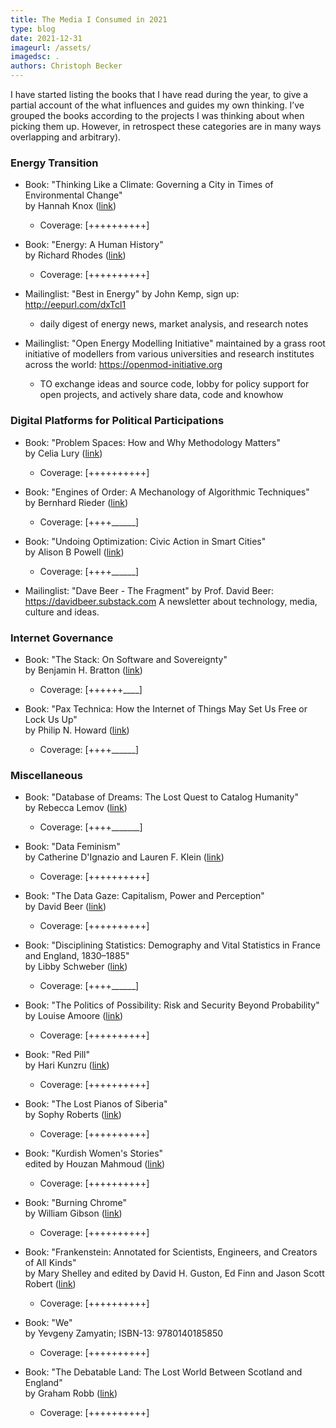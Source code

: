 ```yaml
---
title: The Media I Consumed in 2021
type: blog
date: 2021-12-31
imageurl: /assets/
imagedsc: .
authors: Christoph Becker
---
```


I have started listing the books that I have read during the year, to give a partial account of the what influences and guides my own thinking. I’ve grouped the books according to the projects I was thinking about when picking them up. However, in retrospect these categories are in many ways overlapping and arbitrary).


### **Energy Transition**

* Book: "Thinking Like a Climate: Governing a City in Times of Environmental Change"<br/>
    by Hannah Knox ([link](https://www.dukeupress.edu/thinking-like-a-climate))
    * Coverage: [++++++++++]

* Book: "Energy: A Human History"<br/>
    by Richard Rhodes ([link](https://www.simonandschuster.co.uk/books/Energy/Richard-Rhodes/9781501105364))
    * Coverage: [++++++++++]

* Mailinglist: "Best in Energy"
    by John Kemp, sign up: http://eepurl.com/dxTcl1
    * daily digest of energy news, market analysis, and research notes

* Mailinglist: "Open Energy Modelling Initiative"
    maintained by a grass root initiative of modellers from various universities and research institutes across the world: https://openmod-initiative.org
    * TO exchange ideas and source code, lobby for policy support for open projects, and actively share data, code and knowhow


### **Digital Platforms for Political Participations**

* Book: "Problem Spaces: How and Why Methodology Matters"<br/>
by Celia Lury ([link](https://www.politybooks.com/bookdetail?book_slug=problem-spaces-how-and-why-methodology-matters--9781509507931))
    * Coverage: [++++++++++]

* Book: "Engines of Order: A Mechanology of Algorithmic Techniques"<br/>
    by Bernhard Rieder ([link](https://www.aup.nl/en/book/9789462986190/engines-of-order))
    * Coverage: [++++\_\_\_\_\_\_]

* Book: "Undoing Optimization: Civic Action in Smart Cities"<br/>
    by Alison B Powell ([link](https://yalebooks.yale.edu/book/9780300223804/undoing-optimization/))
    * Coverage: [++++\_\_\_\_\_\_]

* Mailinglist: "Dave Beer - The Fragment"
    by Prof. David Beer: https://davidbeer.substack.com
    A newsletter about technology, media, culture and ideas.

### **Internet Governance**

* Book: "The Stack: On Software and Sovereignty"<br/>
    by Benjamin H. Bratton ([link](https://mitpress.mit.edu/books/stack))
    * Coverage: [++++++\_\_\_\_]

* Book: "Pax Technica: How the Internet of Things May Set Us Free or Lock Us Up"<br/>
    by Philip N. Howard ([link](https://yalebooks.yale.edu/book/9780300199475/pax-technica/))
    * Coverage: [++++\_\_\_\_\_\_]


### **Miscellaneous**

* Book: "Database of Dreams: The Lost Quest to Catalog Humanity"<br/>
    by Rebecca Lemov ([link](https://yalebooks.yale.edu/book/9780300209525/database-dreams/))
    * Coverage: [++++\_\_\_\_\_\_\_]

* Book: "Data Feminism"<br/>
    by Catherine D'Ignazio and Lauren F. Klein ([link](https://mitpress.mit.edu/books/data-feminism))
    * Coverage: [++++++++++]

* Book: "The Data Gaze: Capitalism, Power and Perception"<br/>
    by David Beer ([link](https://uk.sagepub.com/en-gb/eur/the-data-gaze/book257707))
    * Coverage: [++++++++++]

* Book: "Disciplining Statistics: Demography and Vital Statistics in France and England, 1830–1885"<br/>
    by Libby Schweber ([link](https://read.dukeupress.edu/books/book/2111/Disciplining-StatisticsDemography-and-Vital))
    * Coverage: [++++\_\_\_\_\_\_]

* Book: "The Politics of Possibility: Risk and Security Beyond Probability"<br/>
    by Louise Amoore ([link](https://www.dukeupress.edu/the-politics-of-possibility))
    * Coverage: [++++++++++]

* Book: "Red Pill"<br/>
    by Hari Kunzru ([link](https://www.simonandschuster.co.uk/books/Red-Pill/Hari-Kunzru/9781471194504))
    * Coverage: [++++++++++]

* Book: "The Lost Pianos of Siberia"<br/>
    by Sophy Roberts ([link](https://www.penguin.co.uk/books/111/1114033/the-lost-pianos-of-siberia/9781784162849.html))
    * Coverage: [++++++++++]

* Book: "Kurdish Women's Stories"<br/>
    edited by Houzan Mahmoud ([link](https://www.plutobooks.com/9780745341132/kurdish-womens-stories/))
    * Coverage: [++++++++++]

* Book: "Burning Chrome"<br/>
    by William Gibson ([link](https://www.orionbooks.co.uk/titles/william-gibson/burning-chrome/9781473217454/))
    * Coverage: [++++++++++]

* Book: "Frankenstein: Annotated for Scientists, Engineers, and Creators of All Kinds"<br/>
    by Mary Shelley and edited by David H. Guston, Ed Finn and Jason Scott Robert ([link](https://mitpress.mit.edu/books/frankenstein))
    * Coverage: [++++++++++]

* Book: "We"<br/>
    by Yevgeny Zamyatin; ISBN-13: 9780140185850
    * Coverage: [++++++++++]

* Book: "The Debatable Land: The Lost World Between Scotland and England"<br/>
    by Graham Robb ([link](https://www.panmacmillan.com/authors/graham-robb/the-debatable-land/9781509804719))
    * Coverage: [++++++++++]
